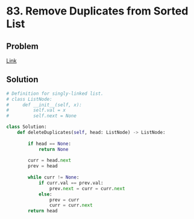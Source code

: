 # 83. Remove Duplicates from Sorted List
## Problem
[Link](https://leetcode.com/problems/remove-duplicates-from-sorted-list/)
## Solution
```python
# Definition for singly-linked list.
# class ListNode:
#     def __init__(self, x):
#         self.val = x
#         self.next = None

class Solution:
    def deleteDuplicates(self, head: ListNode) -> ListNode:
        
        if head == None:
            return None
        
        curr = head.next
        prev = head
        
        while curr != None:
            if curr.val == prev.val:
                prev.next = curr = curr.next
            else:
                prev = curr
                curr = curr.next
        return head
```
